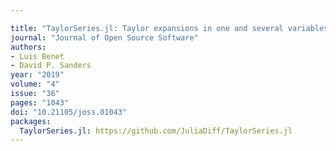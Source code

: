 ```yaml
---

title: "TaylorSeries.jl: Taylor expansions in one and several variables in Julia"
journal: "Journal of Open Source Software"
authors:
- Luis Benet
- David P. Sanders
year: "2019"
volume: "4"
issue: "36"
pages: "1043"
doi: "10.21105/joss.01043"
packages:
  TaylorSeries.jl: https://github.com/JuliaDiff/TaylorSeries.jl
---
```

